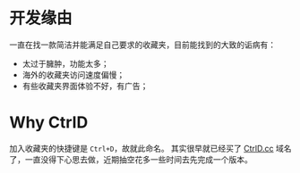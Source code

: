 

# 开发缘由
一直在找一款简洁并能满足自己要求的收藏夹，目前能找到的大致的诟病有：
+ 太过于臃肿，功能太多；
+ 海外的收藏夹访问速度偏慢；
+ 有些收藏夹界面体验不好，有广告；


# Why CtrlD
加入收藏夹的快捷键是 `Ctrl+D`，故就此命名。
其实很早就已经买了 [CtrlD.cc](http://ctrld.cc) 域名了，一直没得下心思去做，近期抽空花多一些时间去先完成一个版本。


